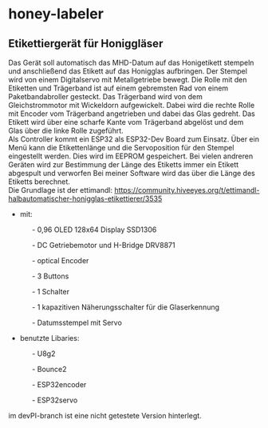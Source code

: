 # honey-labeler
## Etikettiergerät für Honiggläser
Das Gerät soll automatisch das MHD-Datum auf das Honigetikett stempeln und anschließend das Etikett auf das Honigglas aufbringen. Der Stempel wird von einem Digitalservo mit Metallgetriebe bewegt. Die Rolle mit den Etiketten und Trägerband ist auf einem gebremsten Rad von einem Paketbandabroller gesteckt. Das Trägerband wird von dem Gleichstrommotor mit Wickeldorn aufgewickelt. Dabei wird die rechte Rolle mit Encoder vom Trägerband angetrieben und dabei das Glas gedreht. Das Etikett wird über eine scharfe Kante vom Trägerband abgelöst und dem Glas über die linke Rolle zugeführt. <br>
Als Controller kommt ein ESP32 als ESP32-Dev Board zum Einsatz. Über ein Menü kann die Etikettenlänge und die Servoposition für den Stempel eingestellt werden. Dies wird im EEPROM gespeichert. Bei vielen andreren Geräten wird zur Bestimmung der Länge des Etiketts immer ein Etikett abgespult und verworfen  Bei meiner Software wird das über die Länge des Etiketts berechnet.<br>
Die Grundlage ist der ettimandl: <a href="https://community.hiveeyes.org/t/ettimandl-halbautomatischer-honigglas-etikettierer/3535">https://community.hiveeyes.org/t/ettimandl-halbautomatischer-honigglas-etikettierer/3535</a> <br>

<ul>
<li>mit:</li>
  <ul>- 0,96 OLED 128x64 Display SSD1306</ul>
  <ul>- DC Getriebemotor und H-Bridge DRV8871</ul>
  <ul>- optical Encoder</ul>
  <ul>- 3 Buttons</ul>
  <ul>- 1 Schalter</ul>
  <ul>- 1 kapazitiven Näherungsschalter für die Glaserkennung</ul>
  <ul>- Datumsstempel mit Servo</ul>
</ul>
<ul>
<li>benutzte Libaries:</li>
  <ul>- U8g2</ul>
  <ul>- Bounce2</ul>
  <ul>- ESP32encoder</ul>
  <ul>- ESP32servo</ul>
</ul>
im devPI-branch ist eine nicht getestete Version hinterlegt.<br>

